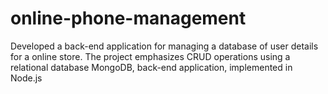# online-phone-management
Developed a back-end application for managing a database of user details for a online store. The project emphasizes CRUD operations using a relational database MongoDB,  back-end application, implemented in Node.js
